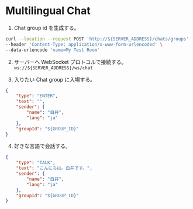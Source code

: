 # Multilingual Chat

1. Chat group id を生成する。
```sh
curl --location --request POST 'http://${SERVER_ADDRESS}/chats/groups' \
--header 'Content-Type: application/x-www-form-urlencoded' \
--data-urlencode 'name=My Test Room'
```

2. サーバーへ WebSocket プロトコルで接続する。  
`ws://${SERVER_ADDRESS}/ws/chat`

3. 入りたい Chat group に入場する。
```json
{
	"type": "ENTER",
	"text": "",
	"sender": {
		"name": "白井",
        "lang": "ja"
	},
	"groupId": "${GROUP_ID}"
}
```

4. 好きな言語で会話する。
```json
{
	"type": "TALK",
	"text": "こんにちは。白井です。",
	"sender": {
		"name": "白井",
        "lang": "ja"
	},
	"groupId": "${GROUP_ID}"
}
```
